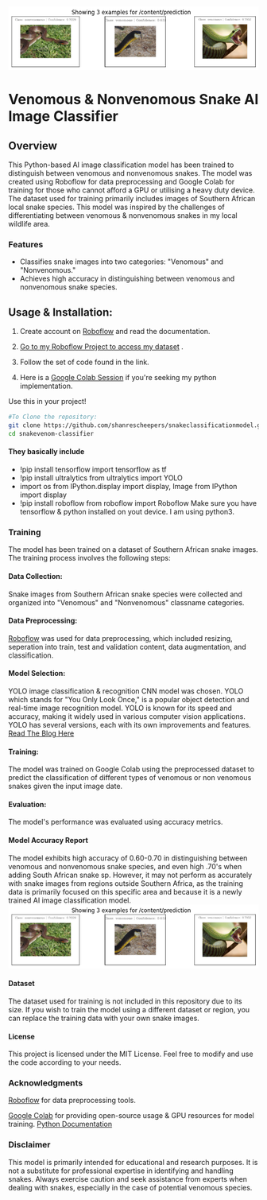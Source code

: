 
![Accuracy Evidence](https://github.com/shanrescheepers/snakeclassificationmodel/blob/master/Images/prediction_accuracy_metrics.png)


# Venomous & Nonvenomous Snake AI Image Classifier
## Overview
This Python-based AI image classification model has been trained to distinguish between venomous and nonvenomous snakes. The model was created using Roboflow for data preprocessing and Google Colab for training for those who cannot afford a GPU or utilising a heavy duty device. The dataset used for training primarily includes images of Southern African local snake species.
This model was inspired by the challenges of differentiating between venomous & nonvenomous snakes in my local wildlife area.

### Features
- Classifies snake images into two categories: "Venomous" and "Nonvenomous."
- Achieves high accuracy in distinguishing between venomous and nonvenomous snake species.

## Usage & Installation:
1) Create account on [Roboflow](https://roboflow.com/) and read the documentation.
2) [Go to my Roboflow Project to access my dataset](https://universe.roboflow.com/shanr-scheepers) .

3) Follow the set of code found in the link.

4) Here is a [Google Colab Session](https://colab.research.google.com/github/shanrescheepers/snakeclassificationmodel/blob/master/RSASnakeClassifications.ipynb) if you're seeking my python implementation.

Use this in your project!
```bash
#To Clone the repository:
git clone https://github.com/shanrescheepers/snakeclassificationmodel.git
cd snakevenom-classifier
```

#### They basically include
- !pip install tensorflow import tensorflow as tf
- !pip install ultralytics from ultralytics import YOLO
- import os from IPython.display import display, Image from IPython import display
- !pip install roboflow from roboflow import Roboflow
Make sure you have tensorflow & python installed on yout device. I am using python3.


### Training
The model has been trained on a dataset of Southern African snake images. The training process involves the following steps:

#### Data Collection: 
Snake images from Southern African snake species were collected and organized into "Venomous" and "Nonvenomous" classname categories.

#### Data Preprocessing: 
[Roboflow](https://roboflow.com/) was used for data preprocessing, which included resizing, seperation into train, test and validation content, data augmentation, and classification.

#### Model Selection: 
YOLO image classification & recognition CNN model was chosen. YOLO which stands for "You Only Look Once," is a popular object detection and real-time image recognition model. YOLO is known for its speed and accuracy, making it widely used in various computer vision applications. YOLO has several versions, each with its own improvements and features.
[Read The Blog Here](https://blog.roboflow.com/train-yolov5-classification-custom-data/)

#### Training: 
The model was trained on Google Colab using the preprocessed dataset to predict the classification of different types of venomous or non venomous snakes given the input image date.

#### Evaluation: 
The model's performance was evaluated using accuracy metrics.

#### Model Accuracy Report
The model exhibits high accuracy of 0.60-0.70 in distinguishing between venomous and nonvenomous snake species, and even high .70's when adding South African snake sp. However, it may not perform as accurately with snake images from regions outside Southern Africa, as the training data is primarily focused on this specific area and because it is a newly trained AI image classification model.
![Accuracy Evidence](https://github.com/shanrescheepers/snakeclassificationmodel/blob/master/Images/prediction_accuracy_metrics.png)

#### Dataset
The dataset used for training is not included in this repository due to its size. If you wish to train the model using a different dataset or region, you can replace the training data with your own snake images.


#### License
This project is licensed under the MIT License. Feel free to modify and use the code according to your needs.

### Acknowledgments
[Roboflow](https://roboflow.com/)  for data preprocessing tools.

[Google Colab](https://colab.google/) for providing  open-source usage & GPU resources for model training.
[Python Documentation](https://www.python.org/) 
### Disclaimer
This model is primarily intended for educational and research purposes. It is not a substitute for professional expertise in identifying and handling snakes. Always exercise caution and seek assistance from experts when dealing with snakes, especially in the case of potential venomous species.





